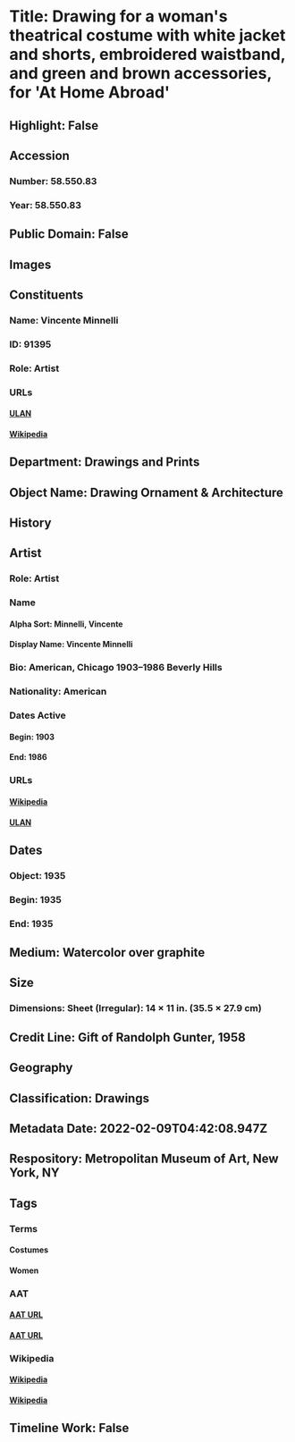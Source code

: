 # Title: Drawing for a woman's theatrical costume with white jacket and shorts, embroidered waistband, and green and brown accessories, for  'At Home Abroad'
## Highlight: False
## Accession
### Number: 58.550.83
### Year: 58.550.83
## Public Domain: False
## Images
## Constituents
### Name: Vincente Minnelli
### ID: 91395
### Role: Artist
### URLs
#### [ULAN](http://vocab.getty.edu/page/ulan/500476233)
#### [Wikipedia](https://www.wikidata.org/wiki/Q51535)
## Department: Drawings and Prints
## Object Name: Drawing Ornament & Architecture
## History
## Artist
### Role: Artist
### Name
#### Alpha Sort: Minnelli, Vincente
#### Display Name: Vincente Minnelli
### Bio: American, Chicago 1903–1986 Beverly Hills
### Nationality: American
### Dates Active
#### Begin: 1903
#### End: 1986
### URLs
#### [Wikipedia](https://www.wikidata.org/wiki/Q51535)
#### [ULAN](http://vocab.getty.edu/page/ulan/500476233)
## Dates
### Object: 1935
### Begin: 1935
### End: 1935
## Medium: Watercolor over graphite
## Size
### Dimensions: Sheet (Irregular): 14 × 11 in. (35.5 × 27.9 cm)
## Credit Line: Gift of Randolph Gunter, 1958
## Geography
## Classification: Drawings
## Metadata Date: 2022-02-09T04:42:08.947Z
## Respository: Metropolitan Museum of Art, New York, NY
## Tags
### Terms
#### Costumes
#### Women
### AAT
#### [AAT URL](http://vocab.getty.edu/page/aat/300266810)
#### [AAT URL](http://vocab.getty.edu/page/aat/300025943)
### Wikipedia
#### [Wikipedia]()
#### [Wikipedia]()
## Timeline Work: False